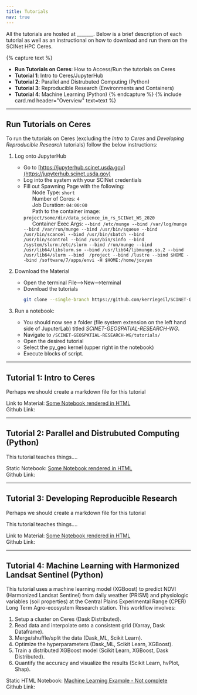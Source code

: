 ```yaml
---
title: Tutorials
nav: true
---
```


All the tutorials are hosted at _______. Below is a brief description of each tutorial as well as an instructional on how to download and run them on the SCINet HPC Ceres.

{% capture text %}
* **Run Tutorials on Ceres**: How to Access/Run the tutorials on Ceres
* **Tutorial 1**: Intro to Ceres/JupyterHub
* **Tutorial 2**: Parallel and Distrubuted Computing (Python)
* **Tutorial 3**: Reproducible Research (Environments and Containers)
* **Tutorial 4**: Machine Learning (Python)
{% endcapture %}
{% include card.md header="Overview" text=text %}

------
## Run Tutorials on Ceres

To run the tutorials on Ceres (excluding the *Intro to Ceres* and *Developing Reproducible Research* tutorials) follow the below instructions:

1. Log onto JupyterHub
   * Go to [https://jupyterhub.scinet.usda.gov](https://jupyterhub.scinet.usda.gov)
   * Log into the system with your SCINet credentials
   * Fill out Spawning Page with the following:<br>
   &nbsp;&nbsp;&nbsp;&nbsp;&nbsp;&nbsp;Node Type: ```short```<br>
   &nbsp;&nbsp;&nbsp;&nbsp;&nbsp;&nbsp;Number of Cores: ```4```<br>
   &nbsp;&nbsp;&nbsp;&nbsp;&nbsp;&nbsp;Job Duration: ```04:00:00```<br>
   &nbsp;&nbsp;&nbsp;&nbsp;&nbsp;&nbsp;Path to the container image: ```project/some/dir/data_science_im_rs_SCINet_WS_2020```<br>
   &nbsp;&nbsp;&nbsp;&nbsp;&nbsp;&nbsp;Container Exec Args: ```--bind /etc/munge --bind /var/log/munge --bind /var/run/munge --bind /usr/bin/squeue --bind /usr/bin/scancel --bind /usr/bin/sbatch --bind /usr/bin/scontrol --bind /usr/bin/sinfo --bind /system/slurm:/etc/slurm --bind /run/munge --bind /usr/lib64/libslurm.so --bind /usr/lib64/libmunge.so.2 --bind /usr/lib64/slurm --bind  /project --bind /lustre --bind $HOME --bind /software/7/apps/envi -H $HOME:/home/jovyan```

2. Download the Material
   * Open the terminal File-->New-->terminal
   * Download the tutorials
      ```bash
      git clone --single-branch https://github.com/kerriegeil/SCINET-GEOSPATIAL-RESEARCH-WG.git
      ```
3. Run a notebook:
   * You should now see a folder (file system extension on the left hand side of JuputerLab) titled *SCINET-GEOSPATIAL-RESEARCH-WG*.
   * Navigate to ```/SCINET-GEOSPATIAL-RESEARCH-WG/tutorials/```
   * Open the desired tutorial
   * Select the py_geo kernel (upper right in the notebook)
   * Execute blocks of script.

------
## Tutorial 1: Intro to Ceres

Perhaps we should create a markdown file for this tutorial

Link to Material: [Some Notebook rendered in HTML](Machine_Learning_Tutorial.html)<br>
Github Link: 

------
## Tutorial 2: Parallel and Distrubuted Computing (Python)

This tutorial teaches things....

Static Notebook: [Some Notebook rendered in HTML](Machine_Learning_Tutorial.html)<br>
Github Link: 

------
## Tutorial 3: Developing Reproducible Research

Perhaps we should create a markdown file for this tutorial

This tutorial teaches things....

Link to Material: [Some Notebook rendered in HTML](Machine_Learning_Tutorial.html)<br>
Github Link:  

------
## Tutorial 4: Machine Learning with Harmonized Landsat Sentinel (Python)

This tutorial uses a machine learning model (XGBoost) to predict NDVI (Harmonized Landsat Sentinel) from daily weather (PRISM) and physiologic variables (soil properties) at the Central Plains Experimental Range (CPER) Long Term Agro-ecosystem Research station. This workflow involves:

1. Setup a cluster on Ceres (Dask Distributed).
2. Read data and interpolate onto a consistent grid (Xarray, Dask Dataframe).
3. Merge/shuffle/split the data (Dask_ML, Scikit Learn).
4. Optimize the hyperparameters (Dask_ML, Scikit Learn, XGBoost).
5. Train a distributed XGBoost model (Scikit Learn, XGBoost, Dask Distributed).
4. Quantify the accuracy and visualize the results (Scikit Learn, hvPlot, Shap).

Static HTML Notebook: [Machine Learning Example - Not complete](Machine_Learning_Tutorial.html)<br>
Github Link: 